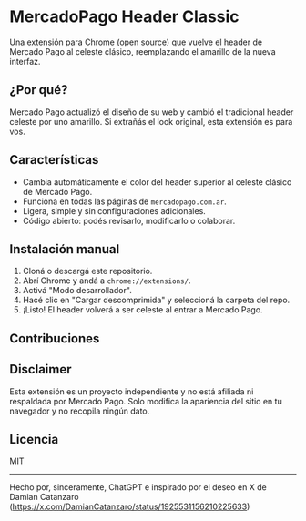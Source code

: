 # MercadoPago Header Classic

Una extensión para Chrome (open source) que vuelve el header de Mercado Pago al celeste clásico, reemplazando el amarillo de la nueva interfaz.

## ¿Por qué?

Mercado Pago actualizó el diseño de su web y cambió el tradicional header celeste por uno amarillo. Si extrañás el look original, esta extensión es para vos.

## Características

- Cambia automáticamente el color del header superior al celeste clásico de Mercado Pago.
- Funciona en todas las páginas de `mercadopago.com.ar`.
- Ligera, simple y sin configuraciones adicionales.
- Código abierto: podés revisarlo, modificarlo o colaborar.

## Instalación manual

1. Cloná o descargá este repositorio.
2. Abrí Chrome y andá a `chrome://extensions/`.
3. Activá "Modo desarrollador".
4. Hacé clic en "Cargar descomprimida" y seleccioná la carpeta del repo.
5. ¡Listo! El header volverá a ser celeste al entrar a Mercado Pago.

## Contribuciones

## Disclaimer
Esta extensión es un proyecto independiente y no está afiliada ni respaldada por Mercado Pago. Solo modifica la apariencia del sitio en tu navegador y no recopila ningún dato.

## Licencia

MIT

---

Hecho por, sinceramente, ChatGPT e inspirado por el deseo en X de Damian Catanzaro (https://x.com/DamianCatanzaro/status/1925531156210225633)
